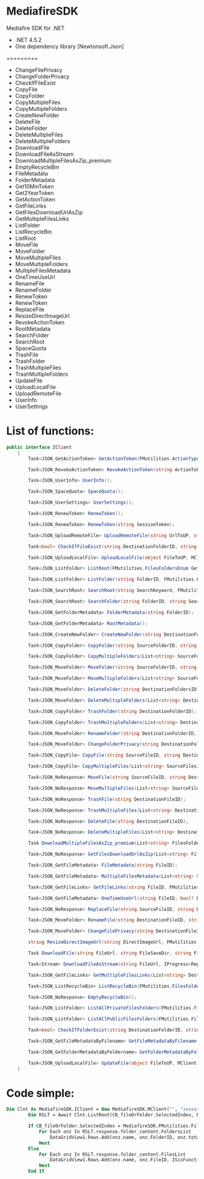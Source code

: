 # MediafireSDK
Mediafire SDK for .NET
<ul>
	<li>.NET 4.5.2</li>
	<li>One dependency library [Newtonsoft.Json]</li>
</ul>
=========
<ul>
	<li>ChangeFilePrivacy</li>
	<li>ChangeFolderPrivacy</li>
	<li>CheckIfFileExist</li>
	<li>CopyFile</li>
	<li>CopyFolder</li>
	<li>CopyMultipleFiles</li>
	<li>CopyMultipleFolders</li>
	<li>CreateNewFolder</li>
	<li>DeleteFile</li>
	<li>DeleteFolder</li>
	<li>DeleteMultipleFiles</li>
	<li>DeleteMultipleFolders</li>
	<li>DownloadFile</li>
	<li>DownloadFileAsStream</li>
	<li>DownloadMultipleFilesAsZip_premium</li>
	<li>EmptyRecycleBin</li>
	<li>FileMetadata</li>
	<li>FolderMetadata</li>
	<li>Get10MinToken</li>
	<li>Get2YearToken</li>
	<li>GetActionToken</li>
	<li>GetFileLinks</li>
	<li>GetFilesDownloadUrlAsZip</li>
	<li>GetMultipleFilesLinks</li>
	<li>ListFolder</li>
	<li>ListRecycleBin</li>
	<li>ListRoot</li>
	<li>MoveFile</li>
	<li>MoveFolder</li>
	<li>MoveMultipleFiles</li>
	<li>MoveMultipleFolders</li>
	<li>MultipleFilesMetadata</li>
	<li>OneTimeUseUrl</li>
	<li>RenameFile</li>
	<li>RenameFolder</li>
	<li>RenewToken</li>
	<li>RenewToken</li>
	<li>ReplaceFile</li>
	<li>ResizeDirectImageUrl</li>
	<li>RevokeActionToken</li>
	<li>RootMetadata</li>
	<li>SearchFolder</li>
	<li>SearchRoot</li>
	<li>SpaceQuota</li>
	<li>TrashFile</li>
	<li>TrashFolder</li>
	<li>TrashMultipleFiles</li>
	<li>TrashMultipleFolders</li>
	<li>UpdateFile</li>
	<li>UploadLocalFile</li>
	<li>UploadRemoteFile</li>
	<li>UserInfo</li>
	<li>UserSettings</li>
</ul>


# List of functions:
```csharp
public interface IClient
	{
		Task<JSON_GetActionToken> GetActionToken(FMutilities.ActionTypeEnum ActionType);

		Task<JSON_RevokeActionToken> RevokeActionToken(string ActionToken);

		Task<JSON_UserInfo> UserInfo();

		Task<JSON_SpaceQuota> SpaceQuota();

		Task<JSON_UserSettings> UserSettings();

		Task<JSON_RenewToken> RenewToken();

		Task<JSON_RenewToken> RenewToken(string SessionToken);

		Task<JSON_UploadRemoteFile> UploadRemoteFile(string UrlToUP, string DestinationFolderID, string Filename = null);

		Task<bool> CheckIfFileExist(string DestinationFolderID, string Filename);

		Task<JSON_UploadLocalFile> UploadLocalFile(object FileToUP, MClient.UploadTypes TheUpType, string DestinationFolderID, string Filename = null, MClient.IfAlreadyExist WhatIfFileAlreadyExists = MClient.IfAlreadyExist.keep, IProgress<ReportStatus> ReportCls = null, ProxyConfig _proxi = null, CancellationToken token = default(CancellationToken));

		Task<JSON_ListFolder> ListRoot(FMutilities.FilesFoldersEnum GetFilesorFolders, FMutilities.FilesFilterEnum? FilesFilter = null, FMutilities.FoldersFilterEnum? FoldersFilter = null, FMutilities.FilesOrderByEnum? FilesOrderBy = null, FMutilities.FoldersOrderByEnum? FoldersOrderBy = null, FMutilities.SortEnum? Sort = null, int Limit = 1000, int Offset = 1);

		Task<JSON_ListFolder> ListFolder(string FolderID, FMutilities.FilesFoldersEnum GetFilesorFolders, FMutilities.FilesFilterEnum? FilesFilter = null, FMutilities.FoldersFilterEnum? FoldersFilter = null, FMutilities.FilesOrderByEnum? FilesOrderBy = null, FMutilities.FoldersOrderByEnum? FoldersOrderBy = null, FMutilities.SortEnum? Sort = null, int Limit = 1000, int Offset = 1);

		Task<JSON_SearchRoot> SearchRoot(string SearchKeyword, FMutilities.FilesFilterEnum? Filter = null, FMutilities.SortEnum? Sort = null, int Limit = 1000, int Offset = 1);

		Task<JSON_SearchRoot> SearchFolder(string FolderID, string SearchKeyword, FMutilities.FilesFilterEnum? Filter = null, bool IncludeTrash = false, FMutilities.SortEnum? Sort = null, int Limit = 1000, int Offset = 1);

		Task<JSON_GetFolderMetadata> FolderMetadata(string FolderID);

		Task<JSON_GetFolderMetadata> RootMetadata();

		Task<JSON_CreateNewFolder> CreateNewFolder(string DestinationFolderID, string FolderName, bool AutoRename);

		Task<JSON_CopyFolder> CopyFolder(string SourceFolderID, string DestinationFolderID);

		Task<JSON_CopyFolder> CopyMultipleFolders(List<string> SourceFoldersIDs, string DestinationFolderID);

		Task<JSON_MoveFolder> MoveFolder(string SourceFolderID, string DestinationFolderID);

		Task<JSON_MoveFolder> MoveMultipleFolders(List<string> SourceFoldersIDs, string DestinationFolderID);

		Task<JSON_MoveFolder> DeleteFolder(string DestinationFoldersID);

		Task<JSON_MoveFolder> DeleteMultipleFolders(List<string> DestinationFoldersIDs);

		Task<JSON_CopyFolder> TrashFolder(string DestinationFolderID);

		Task<JSON_CopyFolder> TrashMultipleFolders(List<string> DestinationFoldersIDs);

		Task<JSON_MoveFolder> RenameFolder(string DestinationFolderID, string RenameTo);

		Task<JSON_MoveFolder> ChangeFolderPrivacy(string DestinationFolderID, FMutilities.PrivacyEnum Privacy);

		Task<JSON_CopyFile> CopyFile(string SourceFileID, string DestinationFolderID);

		Task<JSON_CopyFile> CopyMultipleFiles(List<string> SourceFilesIDs, string DestinationFolderID);

		Task<JSON_NoResponse> MoveFile(string SourceFileID, string DestinationFolderID);

		Task<JSON_NoResponse> MoveMultipleFiles(List<string> SourceFilesIDs, string DestinationFolderID);

		Task<JSON_NoResponse> TrashFile(string DestinationFileID);

		Task<JSON_NoResponse> TrashMultipleFiles(List<string> DestinationFilesIDs);

		Task<JSON_NoResponse> DeleteFile(string DestinationFileID);

		Task<JSON_NoResponse> DeleteMultipleFiles(List<string> DestinationFilesIDs);

		Task DownloadMultipleFilesAsZip_premium(List<string> FilesFoldersIDs, string FileSaveDir, string FileName, IProgress<ReportStatus> ReportCls = null, ProxyConfig _proxi = null, int TimeOut = 60, CancellationToken token = default(CancellationToken));

		Task<JSON_NoResponse> GetFilesDownloadUrlAsZip(List<string> FilesFoldersIDs);

		Task<JSON_GetFileMetadata> FileMetadata(string FileID);

		Task<JSON_GetFileMetadata> MultipleFilesMetadata(List<string> SourceFilesIDs);

		Task<JSON_GetFileLinks> GetFileLinks(string FileID, FMutilities.LinkTypeEnum? LinkToGet = null);

		Task<JSON_GetFileMetadata> OneTimeUseUrl(string FileID, bool? DestroyAfterUse = null, string UrlValidFor_InMin = null);

		Task<JSON_NoResponse> ReplaceFile(string SourceFileID, string DestinationFolderID);

		Task<JSON_MoveFolder> RenameFile(string DestinationFileID, string RenameTo);

		Task<JSON_MoveFolder> ChangeFilePrivacy(string DestinationFileID, FMutilities.PrivacyEnum Privacy);

		string ResizeDirectImageUrl(string DirectImageUrl, FMutilities.ImageResizeEnum ImageResize);

		Task DownloadFile(string FileUrl, string FileSaveDir, string FileName, IProgress<ReportStatus> ReportCls = null, ProxyConfig _proxi = null, int TimeOut = 60, CancellationToken token = default(CancellationToken));

		Task<Stream> DownloadFileAsStream(string FileUrl, IProgress<ReportStatus> ReportCls = null, ProxyConfig _proxi = null, int TimeOut = 60, CancellationToken token = default(CancellationToken));

		Task<JSON_GetFileLinks> GetMultipleFilesLinks(List<string> DestinationFilesIDs, FMutilities.LinkTypeEnum? LinkToGet = null);

		Task<JSON_ListRecycleBin> ListRecycleBin(FMutilities.FilesFoldersEnum GetFilesorFolders, bool GetCountersOnly = false, int Offset = 1);

		Task<JSON_NoResponse> EmptyRecycleBin();

		Task<JSON_ListFolder> ListAllPrivateFilesFolders(FMutilities.FilesFoldersEnum GetFilesorFolders, string FolderID = null, FMutilities.FilesOrderByEnum? OrderBy = null, FMutilities.SortEnum? Sort = null, int Limit = 1000, int Offset = 1);

		Task<JSON_ListFolder> ListAllPublicFilesFolders(FMutilities.FilesFoldersEnum GetFilesorFolders, string FolderID = null, FMutilities.FilesOrderByEnum? OrderBy = null, FMutilities.SortEnum? Sort = null, int Limit = 1000, int Offset = 1);

		Task<bool> CheckIfFolderExist(string DestinationFolderID, string Foldername);

		Task<JSON_GetFileMetadataByFilename> GetFileMetadataByFilename(string DestinationFolderID, string Filename, bool Recursive);

		Task<JSON_GetFolderMetadataByFoldername> GetFolderMetadataByFoldername(string DestinationFolderID, string Foldername, bool Recursive);

		Task<JSON_UploadLocalFile> UpdateFile(object FileToUP, MClient.UploadTypes TheUpType, string DestinationFileID, string Filename = null, IProgress<ReportStatus> ReportCls = null, ProxyConfig _proxi = null, CancellationToken token = default(CancellationToken));
	}
```

# Code simple:
```vb
Dim Clnt As MediafireSDK.IClient = New MediafireSDK.MClient("", "xxxxxxxxxxxx", "xxxxxxxxxxx")
        Dim RSLT = Await Clnt.ListRoot(CB_fileOrFolder.SelectedIndex, Nothing, MediafireSDK.FMutilities.FoldersFilterEnum.public, Nothing, MediafireSDK.FMutilities.FoldersOrderByEnum.name, MediafireSDK.FMutilities.SortEnum.asc, 500, 1)

        If CB_fileOrFolder.SelectedIndex = MediafireSDK.FMutilities.FilesFoldersEnum.folders Then
            For Each onz In RSLT.response.folder_content.FoldersList
                DataGridView1.Rows.Add(onz.name, onz.FolderID, onz.total_files, onz.total_folders, onz.total_size, onz.folder_count, onz.file_count)
            Next
        Else
            For Each onz In RSLT.response.folder_content.FilesList
                DataGridView1.Rows.Add(onz.name, onz.FileID, ISisFunctions.Bytes_To_KbMbGb.SetBytes(onz.size), onz.filetype, onz.mimetype, onz.ImgUrl, onz.links.normal_download)
            Next
        End If
```
